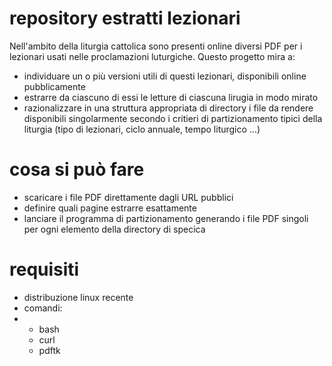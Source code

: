 # repository estratti lezionari

Nell'ambito della liturgia cattolica sono presenti online diversi PDF per i lezionari usati nelle proclamazioni luturgiche. 
Questo progetto mira a:

- individuare un o più versioni utili di questi lezionari, disponibili online pubblicamente
- estrarre da ciascuno di essi le letture di ciascuna lirugia in modo mirato
- razionalizzare in una struttura appropriata di directory i file da rendere disponibili singolarmente secondo i critieri di partizionamento tipici della liturgia (tipo di lezionari, ciclo annuale, tempo liturgico ...)

# cosa si può fare

- scaricare i file PDF direttamente dagli URL pubblici
- definire quali pagine estrarre esattamente 
- lanciare il programma di partizionamento generando i file PDF singoli per ogni elemento della directory di specica

# requisiti

- distribuzione linux recente
- comandi:
- * bash
  * curl
  * pdftk


  


